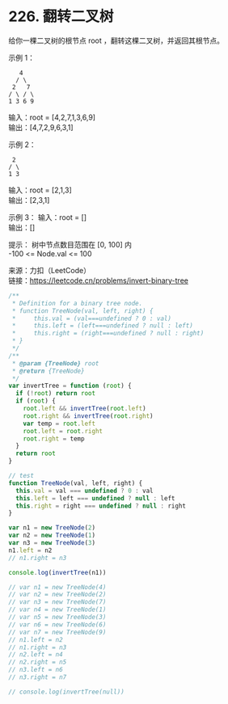 # 226. 翻转二叉树

给你一棵二叉树的根节点 root ，翻转这棵二叉树，并返回其根节点。

示例 1：

       4
      / \
     2   7
    / \ / \
    1 3 6 9

输入：root = [4,2,7,1,3,6,9]  
输出：[4,7,2,9,6,3,1]

示例 2：

     2
    / \
    1 3

输入：root = [2,1,3]  
输出：[2,3,1]

示例 3：
输入：root = []  
输出：[]

提示：
树中节点数目范围在 [0, 100] 内  
-100 <= Node.val <= 100

来源：力扣（LeetCode）  
链接：https://leetcode.cn/problems/invert-binary-tree

```javascript
/**
 * Definition for a binary tree node.
 * function TreeNode(val, left, right) {
 *     this.val = (val===undefined ? 0 : val)
 *     this.left = (left===undefined ? null : left)
 *     this.right = (right===undefined ? null : right)
 * }
 */
/**
 * @param {TreeNode} root
 * @return {TreeNode}
 */
var invertTree = function (root) {
  if (!root) return root
  if (root) {
    root.left && invertTree(root.left)
    root.right && invertTree(root.right)
    var temp = root.left
    root.left = root.right
    root.right = temp
  }
  return root
}

// test
function TreeNode(val, left, right) {
  this.val = val === undefined ? 0 : val
  this.left = left === undefined ? null : left
  this.right = right === undefined ? null : right
}

var n1 = new TreeNode(2)
var n2 = new TreeNode(1)
var n3 = new TreeNode(3)
n1.left = n2
// n1.right = n3

console.log(invertTree(n1))

// var n1 = new TreeNode(4)
// var n2 = new TreeNode(2)
// var n3 = new TreeNode(7)
// var n4 = new TreeNode(1)
// var n5 = new TreeNode(3)
// var n6 = new TreeNode(6)
// var n7 = new TreeNode(9)
// n1.left = n2
// n1.right = n3
// n2.left = n4
// n2.right = n5
// n3.left = n6
// n3.right = n7

// console.log(invertTree(null))
```
